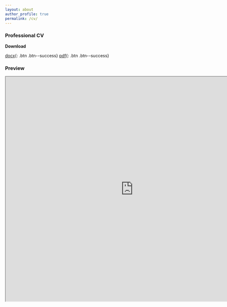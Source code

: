 ```yaml
---
layout: about
author_profile: true
permalink: /cv/
---
```

### Professional CV
**Download**

[docx](https://docs.google.com/document/d/1aoWOBv14H9gKXqWGlfzD7aqBqMoTDJTKG8LJZwttJc0/export?format=docx){: .btn .btn--success}
[pdf](https://docs.google.com/document/d/1aoWOBv14H9gKXqWGlfzD7aqBqMoTDJTKG8LJZwttJc0/export?format=pdf){: .btn .btn--success}

### Preview
<iframe src="https://docs.google.com/document/d/e/2PACX-1vStwxQz23JrT1MgUlCXBhxZ_XyLdfjd81qWXf90rz-bXZTUhnVsFmLrXt6WIJm9PbZMgIX2kaIKsjol/pub?embedded=true" width="840" height="740"></iframe>

